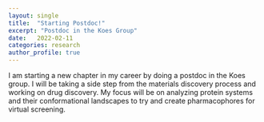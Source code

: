 ```yaml
---
layout: single
title:  "Starting Postdoc!"
excerpt: "Postdoc in the Koes Group"
date:   2022-02-11
categories: research
author_profile: true
---
```


I am starting a new chapter in my career by doing a postdoc in the Koes group. I will be taking a side step from the materials discovery process and working on drug discovery. My focus will be on analyzing protein systems and their conformational landscapes to try and create pharmacophores for virtual screening. 